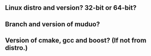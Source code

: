 ## Linux distro and version? 32-bit or 64-bit?

## Branch and version of muduo?

## Version of cmake, gcc and boost? (If not from distro.)


